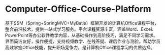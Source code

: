 # Computer-Office-Course-Platform
基于SSM（Spring+SpringMVC+MyBatis）框架开发的计算机Office课程平台，整合前沿技术，提供一站式学习服务。平台课程资源丰富，涵盖Word、Excel、PowerPoint等办公软件教学内容，从基础操作到高阶技巧，满足不同学习需求。界面简洁友好，操作便捷，支持视频教学、在线答疑、课后作业与测验，帮助学员高效掌握Office技能，提升职场竞争力，是计算机Office课程学习的优质选择。 
